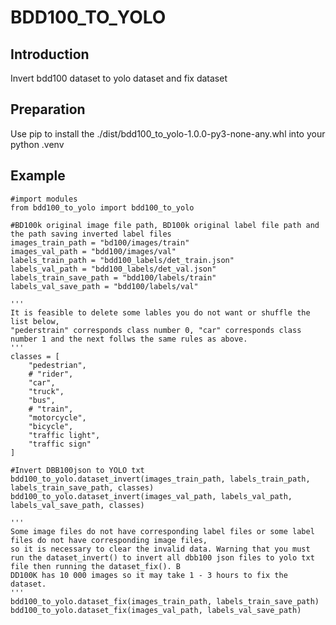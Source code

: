 # BDD100_TO_YOLO
## Introduction
Invert bdd100 dataset to yolo dataset and fix dataset
## Preparation
Use pip to install the ./dist/bdd100_to_yolo-1.0.0-py3-none-any.whl into your python .venv
## Example
<pre><code>#import modules
from bdd100_to_yolo import bdd100_to_yolo

#BD100k original image file path, BD100k original label file path and the path saving inverted label files
images_train_path = "bd100/images/train"
images_val_path = "bdd100/images/val"
labels_train_path = "bdd100_labels/det_train.json"
labels_val_path = "bdd100_labels/det_val.json"
labels_train_save_path = "bdd100/labels/train"
labels_val_save_path = "bdd100/labels/val"

'''
It is feasible to delete some lables you do not want or shuffle the list below, 
"pederstrain" corresponds class number 0, "car" corresponds class number 1 and the next follws the same rules as above.
'''
classes = [
    "pedestrian",  
    # "rider",
    "car",
    "truck",
    "bus",
    # "train",
    "motorcycle",
    "bicycle",
    "traffic light",
    "traffic sign"
]

#Invert DBB100json to YOLO txt
bdd100_to_yolo.dataset_invert(images_train_path, labels_train_path, labels_train_save_path, classes)
bdd100_to_yolo.dataset_invert(images_val_path, labels_val_path, labels_val_save_path, classes)

'''
Some image files do not have corresponding label files or some label files do not have corresponding image files, 
so it is necessary to clear the invalid data. Warning that you must run the dataset_invert() to invert all dbb100 json files to yolo txt file then running the dataset_fix(). B
DD100K has 10 000 images so it may take 1 - 3 hours to fix the dataset.
'''
bdd100_to_yolo.dataset_fix(images_train_path, labels_train_save_path)
bdd100_to_yolo.dataset_fix(images_val_path, labels_val_save_path)</code></pre>
